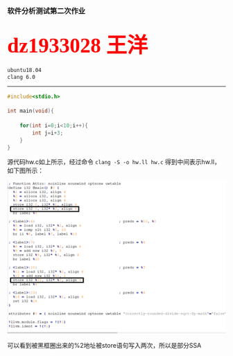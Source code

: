 ### 软件分析测试第二次作业
<font face="微软雅黑" color=red size=10>dz1933028 王洋</font>
---
	ubuntu18.04
	clang 6.0
---
```C
#include<stdio.h>

int main(void){
	
	for(int i=0;i<10;i++){
		int j=i+3;
	}
}
```
源代码hw.c如上所示，经过命令
`clang -S -o hw.ll hw.c`
得到中间表示hw.ll，如下图所示：

![](https://github.com/NJUocean/STA/blob/master/SSA.png?raw=true)

可以看到被黑框圈出来的%2地址被store语句写入两次，所以是部分SSA
